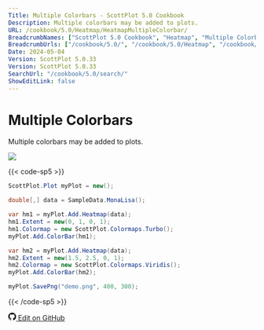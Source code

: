 ```yaml
---
Title: Multiple Colorbars - ScottPlot 5.0 Cookbook
Description: Multiple colorbars may be added to plots.
URL: /cookbook/5.0/Heatmap/HeatmapMultipleColorbar/
BreadcrumbNames: ["ScottPlot 5.0 Cookbook", "Heatmap", "Multiple Colorbars"]
BreadcrumbUrls: ["/cookbook/5.0/", "/cookbook/5.0/Heatmap", "/cookbook/5.0/Heatmap/HeatmapMultipleColorbar"]
Date: 2024-05-04
Version: ScottPlot 5.0.33
Version: ScottPlot 5.0.33
SearchUrl: "/cookbook/5.0/search/"
ShowEditLink: false
---
```


# Multiple Colorbars


Multiple colorbars may be added to plots.

[![](/cookbook/5.0/images/HeatmapMultipleColorbar.png?240504011455)](/cookbook/5.0/images/HeatmapMultipleColorbar.png?240504011455)

{{< code-sp5 >}}

```cs
ScottPlot.Plot myPlot = new();

double[,] data = SampleData.MonaLisa();

var hm1 = myPlot.Add.Heatmap(data);
hm1.Extent = new(0, 1, 0, 1);
hm1.Colormap = new ScottPlot.Colormaps.Turbo();
myPlot.Add.ColorBar(hm1);

var hm2 = myPlot.Add.Heatmap(data);
hm2.Extent = new(1.5, 2.5, 0, 1);
hm2.Colormap = new ScottPlot.Colormaps.Viridis();
myPlot.Add.ColorBar(hm2);

myPlot.SavePng("demo.png", 400, 300);

```

{{< /code-sp5 >}}

<a href='https://github.com/ScottPlot/ScottPlot/blob/main/src/ScottPlot5/ScottPlot5%20Cookbook/Recipes/PlotTypes/Heatmap.cs'><svg xmlns="http://www.w3.org/2000/svg" width="16" height="16" fill="currentColor" class="mb-1 bi bi-github" viewBox="0 0 16 16">
  <path d="M8 0C3.58 0 0 3.58 0 8c0 3.54 2.29 6.53 5.47 7.59.4.07.55-.17.55-.38 0-.19-.01-.82-.01-1.49-2.01.37-2.53-.49-2.69-.94-.09-.23-.48-.94-.82-1.13-.28-.15-.68-.52-.01-.53.63-.01 1.08.58 1.23.82.72 1.21 1.87.87 2.33.66.07-.52.28-.87.51-1.07-1.78-.2-3.64-.89-3.64-3.95 0-.87.31-1.59.82-2.15-.08-.2-.36-1.02.08-2.12 0 0 .67-.21 2.2.82.64-.18 1.32-.27 2-.27s1.36.09 2 .27c1.53-1.04 2.2-.82 2.2-.82.44 1.1.16 1.92.08 2.12.51.56.82 1.27.82 2.15 0 3.07-1.87 3.75-3.65 3.95.29.25.54.73.54 1.48 0 1.07-.01 1.93-.01 2.2 0 .21.15.46.55.38A8.01 8.01 0 0 0 16 8c0-4.42-3.58-8-8-8"/>
</svg> Edit on GitHub</a>

